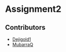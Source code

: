 # Assignment2
## Contributors
- [Dejigold1](mailto:oluwatosingoldadedeji@gmail.com)  
- [MubarraQ](https://github.com/mubarraqqq)
